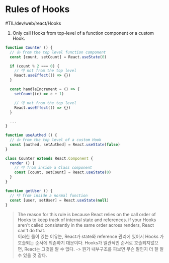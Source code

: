 # Rules of Hooks
#TIL/dev/web/react/Hooks

1. Only call Hooks from top-level of a function component or a custom Hook.

```typescript
function Counter () {
  // 👍 from the top level function component
  const [count, setCount] = React.useState(0)

  if (count % 2 === 0) {
    // 👎 not from the top level
    React.useEffect(() => {})
  }

  const handleIncrement = () => {
    setCount((c) => c + 1)

    // 👎 not from the top level
    React.useEffect(() => {})
  }

  ...
}

function useAuthed () {
  // 👍 from the top level of a custom Hook
  const [authed, setAuthed] = React.useState(false)
}

class Counter extends React.Component {
  render () {
    // 👎 from inside a Class component
    const [count, setCount] = React.useState(0)
  }
}

function getUser () {
  // 👎 from inside a normal function
  const [user, setUser] = React.useState(null)
}
```


> The reason for this rule is because React relies on the call order of Hooks to keep track of internal state and references. if your Hooks aren't called consistently in the same order across renders, React  can't do that.  
이러한 룰이 있는 이유는, React가 state와 reference 관리에 있어서 Hooks 가 호출되는 순서에 의존하기 대문이다. Hooks가 일관적인 순서로 호출되지않으면, React는 그것을 알 수 없다. -> 뭔가 내부구조를 파보면 무슨 말인지 더 잘 알 수 있을 것 같다. 






